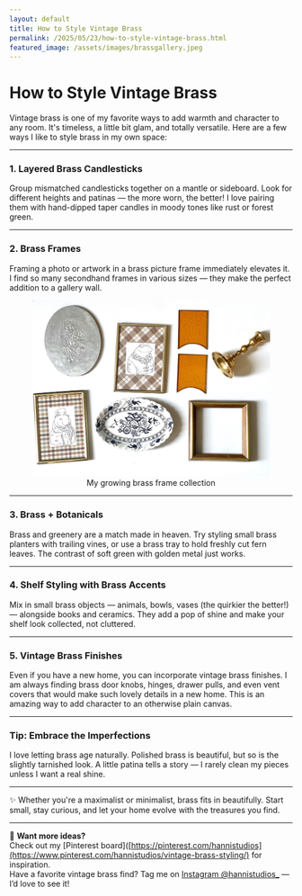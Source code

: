 ```yaml
---
layout: default
title: How to Style Vintage Brass
permalink: /2025/05/23/how-to-style-vintage-brass.html
featured_image: /assets/images/brassgallery.jpeg
---
```


# How to Style Vintage Brass

Vintage brass is one of my favorite ways to add warmth and character to any room. It's timeless, a little bit glam, and totally versatile. Here are a few ways I like to style brass in my own space:

---

### 1. Layered Brass Candlesticks

Group mismatched candlesticks together on a mantle or sideboard. Look for different heights and patinas — the more worn, the better! I love pairing them with hand-dipped taper candles in moody tones like rust or forest green.

---

### 2. Brass Frames

Framing a photo or artwork in a brass picture frame immediately elevates it. I find so many secondhand frames in various sizes — they make the perfect addition to a gallery wall.

<figure style="text-align: center;">
  <img src="/assets/images/brassgallery.jpeg" alt="Gallery wall with brass frames" width="600">
  <figcaption>My growing brass frame collection</figcaption>
</figure>

---

### 3. Brass + Botanicals

Brass and greenery are a match made in heaven. Try styling small brass planters with trailing vines, or use a brass tray to hold freshly cut fern leaves. The contrast of soft green with golden metal just works.

---

### 4. Shelf Styling with Brass Accents

Mix in small brass objects — animals, bowls, vases (the quirkier the better!) — alongside books and ceramics. They add a pop of shine and make your shelf look collected, not cluttered.

---

### 5. Vintage Brass Finishes

Even if you have a new home, you can incorporate vintage brass finishes. I am always finding brass door knobs, hinges, drawer pulls, and even vent covers that would make such lovely details in a new home. This is an amazing way to add character to an otherwise plain canvas.

---

### Tip: Embrace the Imperfections

I love letting brass age naturally. Polished brass is beautiful, but so is the slightly tarnished look. A little patina tells a story — I rarely clean my pieces unless I want a real shine.

---

✨ Whether you're a maximalist or minimalist, brass fits in beautifully. Start small, stay curious, and let your home evolve with the treasures you find.

---

📌 **Want more ideas?**  
Check out my [Pinterest board]([https://pinterest.com/hannistudios](https://www.pinterest.com/hannistudios/vintage-brass-styling/) for inspiration.  
Have a favorite vintage brass find? Tag me on [Instagram @hannistudios_](https://instagram.com/hannistudios_) — I’d love to see it!
